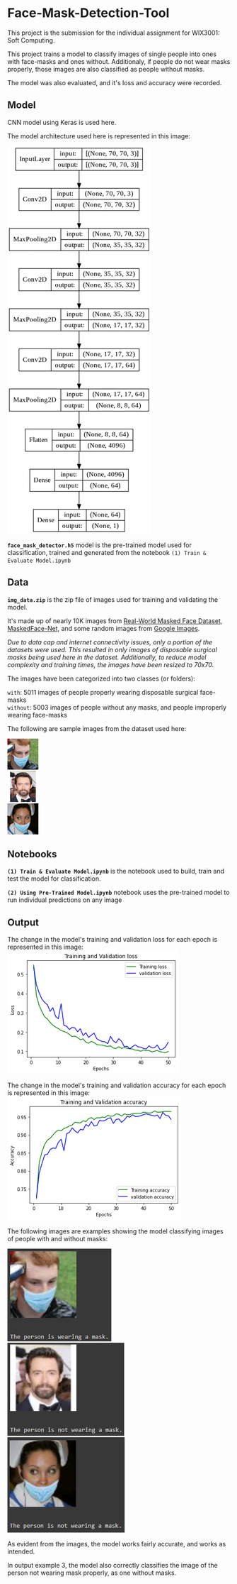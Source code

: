 # Face-Mask-Detection-Tool
This project is the submission for the individual assignment for WIX3001: Soft Computing.

This project trains a model to classify images of single people into ones with face-masks and ones without. Additionaly, if people do not wear masks properly, those images are also classified as people without masks.

The model was also evaluated, and it's loss and accuracy were recorded.  



## Model

CNN model using Keras is used here.  

The model architecture used here is represented in this image:  

![CNN Model Architecture](/repo_images/model_architecture.png)  

**`face_mask_detector.h5`** model is the pre-trained model used for classification, trained and generated from the notebook `(1) Train & Evaluate Model.ipynb`



## Data

**`img_data.zip`** is the zip file of images used for training and validating the model.

It's made up of nearly 10K images from [Real-World Masked Face Dataset](https://github.com/X-zhangyang/Real-World-Masked-Face-Dataset), [MaskedFace-Net](https://github.com/cabani/MaskedFace-Net), and some random images from [Google Images](https://www.google.com/imghp).

*Due to data cap and internet connectivity issues, only a portion of the datasets were used. This resulted in only images of disposable surgical masks being used here in the dataset. Additionally, to reduce model complexity and training times, the images have been resized to 70x70.*


The images have been categorized into two classes (or folders):

`with`:  5011 images of people properly wearing disposable surgical face-masks  
`without`:  5003 images of people without any masks, and people improperly wearing face-masks  


The following are sample images from the dataset used here:  

![Input #1](/repo_images/input_1.jpg)  
![Input #2](/repo_images/input_2.jpg)  
![Input #3](/repo_images/input_3.jpg)  



## Notebooks

**```(1) Train & Evaluate Model.ipynb```** is the notebook used to build, train and test the model for classification.  

**```(2) Using Pre-Trained Model.ipynb```** notebook uses the pre-trained model to run individual predictions on any image



## Output

The change in the model's training and validation loss for each epoch is represented in this image:  
![Loss](/repo_images/model_loss.png)  

The change in the model's training and validation accuracy for each epoch is represented in this image:  
![Accuracy](/repo_images/model_accuracy.png)  

The following images are examples showing the model classifying images of people with and without masks:  

![Output #1](/repo_images/output_1.png)  
![Output #2](/repo_images/output_2.png)  
![Output #3](/repo_images/output_3.png)  

As evident from the images, the model works fairly accurate, and works as intended.  

In output example 3, the model also correctly classifies the image of the person not wearing mask properly, as one without masks.

